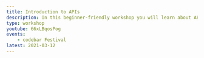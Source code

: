 ```yaml
---
title: Introduction to APIs
description: In this beginner-friendly workshop you will learn about APIs - what they are, how they work, and how you can begin to use them in your applications. Examples will be in JavaScript, but very little experience is needed to take part.
type: workshop
youtube: 66xLBqosPog
events:
    - codebar Festival
latest: 2021-03-12
---
```

